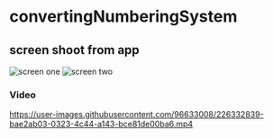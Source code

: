 # convertingNumberingSystem
## screen shoot from app
![screen one](https://user-images.githubusercontent.com/96633008/226332636-a9c125cd-979f-49e9-899d-23f1a7aced68.png)
![screen two](https://user-images.githubusercontent.com/96633008/226332732-3fdd97dc-5d3c-4203-af3b-9f1cf00f7d90.png)



### Video
https://user-images.githubusercontent.com/96633008/226332839-bae2ab03-0323-4c44-a143-bce81de00ba6.mp4

